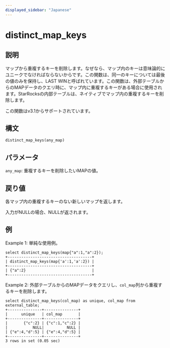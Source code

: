 ```yaml
---
displayed_sidebar: "Japanese"
---
```


# distinct_map_keys

## 説明

マップから重複するキーを削除します。なぜなら、マップ内のキーは意味論的にユニークでなければならないからです。この関数は、同一のキーについては最後の値のみを保持し、LAST WINと呼ばれています。この関数は、外部テーブルからのMAPデータのクエリ時に、マップ内に重複するキーがある場合に使用されます。StarRocksの内部テーブルは、ネイティブでマップ内の重複するキーを削除します。

この関数はv3.1からサポートされています。

## 構文

```Haskell
distinct_map_keys(any_map)
```

## パラメータ

`any_map`: 重複するキーを削除したいMAPの値。

## 戻り値

各マップ内の重複するキーのない新しいマップを返します。

入力がNULLの場合、NULLが返されます。

## 例

Example 1: 単純な使用例。

```plain
select distinct_map_keys(map{"a":1,"a":2});
+-------------------------------------+
| distinct_map_keys(map{'a':1,'a':2}) |
+-------------------------------------+
| {"a":2}                             |
+-------------------------------------+
```

Example 2: 外部テーブルからのMAPデータをクエリし、`col_map`列から重複するキーを削除します。

```plain
select distinct_map_keys(col_map) as unique, col_map from external_table;
+---------------+---------------+
|      unique   | col_map       |
+---------------+---------------+
|       {"c":2} | {"c":1,"c":2} |
|           NULL|          NULL |
| {"e":4,"d":5} | {"e":4,"d":5} |
+---------------+---------------+
3 rows in set (0.05 sec)
```